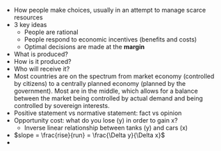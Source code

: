 - How people make choices, usually in an attempt to manage scarce resources
- 3 key ideas
	- People are rational
	- People respond to economic incentives (benefits and costs)
	- Optimal decisions are made at the **margin** 
- What is produced?
- How is it produced?
- Who will receive it?
- Most countries are on the spectrum from market economy (controlled by citizens) to a centrally planned economy (planned by the government). Most are in the middle, which allows for a balance between the market being controlled by actual demand and being controlled by sovereign interests.
- Positive statement vs normative statement: fact vs opinion
- Opportunity cost: what do you lose (y) in order to gain x?
	- Inverse linear relationship between tanks (y) and cars (x)
- $slope = \frac{rise}{run} = \frac{\Delta y}{\Delta x}$
-  


